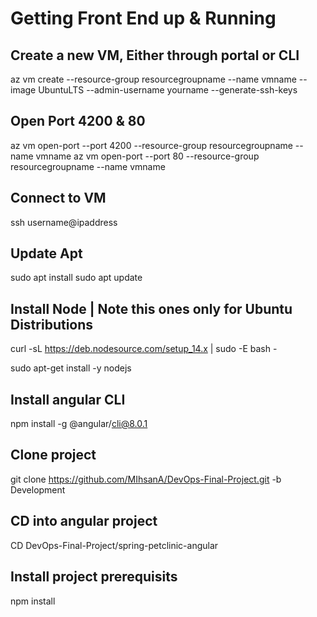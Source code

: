 # Getting Front End up & Running

## Create a new VM, Either through portal or CLI
az vm create --resource-group resourcegroupname --name vmname --image UbuntuLTS --admin-username yourname --generate-ssh-keys

## Open Port 4200 & 80
az vm open-port --port 4200 --resource-group resourcegroupname --name vmname
az vm open-port --port 80 --resource-group resourcegroupname --name vmname

## Connect to VM
ssh username@ipaddress

## Update Apt 
sudo apt install
sudo apt update

## Install Node | Note this ones only for Ubuntu Distributions
curl -sL https://deb.nodesource.com/setup_14.x | sudo -E bash -

sudo apt-get install -y nodejs

## Install angular CLI
npm install -g @angular/cli@8.0.1

## Clone project
git clone https://github.com/MIhsanA/DevOps-Final-Project.git -b Development

## CD into angular project
CD DevOps-Final-Project/spring-petclinic-angular 

## Install project prerequisits
npm install
